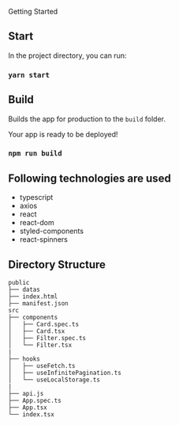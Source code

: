 Getting Started

## Start

In the project directory, you can run:

### `yarn start`

## Build

Builds the app for production to the `build` folder.<br>

Your app is ready to be deployed!

### `npm run build`

## Following technologies are used

- typescript
- axios
- react
- react-dom
- styled-components
- react-spinners

## Directory Structure
```
public
├── datas
├── index.html
├── manifest.json
src
├── components
│   ├── Card.spec.ts
│   ├── Card.tsx
│   ├── Filter.spec.ts
│   └── Filter.tsx
|
├── hooks
│   ├── useFetch.ts
│   ├── useInfinitePagination.ts
│   └── useLocalStorage.ts
|
├── api.js
├── App.spec.ts
├── App.tsx
└── index.tsx
```